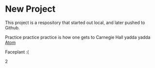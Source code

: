 # New Project

This project is a respository that started out local, and later pushed to Github.

Practice practice practice is how one gets to Carnegie Hall
yadda yadda [Atom](https://atom.io)

Faceplant :(

2
